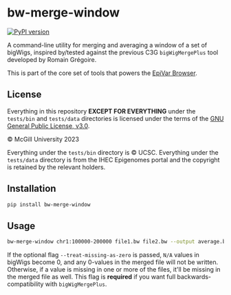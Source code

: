 # bw-merge-window

[![PyPI version](https://badge.fury.io/py/bw-merge-window.svg)](https://badge.fury.io/py/bw-merge-window)

A command-line utility for merging and averaging a window of a set of bigWigs, inspired by/tested against the previous 
C3G `bigWigMergePlus` tool developed by Romain Grégoire.

This is part of the core set of tools that powers the [EpiVar Browser](https://github.com/c3g/epivar-browser).


## License

Everything in this repository **EXCEPT FOR EVERYTHING** under the `tests/bin` and `tests/data` directories is licensed 
under the terms of the [GNU General Public License, v3.0](./LICENSE). 

&copy; McGill University 2023

Everything under the `tests/bin` directory is &copy; UCSC. Everything under the `tests/data` directory is from the
IHEC Epigenomes portal and the copyright is retained by the relevant holders.


## Installation

```bash
pip install bw-merge-window
```


## Usage

```bash
bw-merge-window chr1:100000-200000 file1.bw file2.bw --output average.bw [--treat-missing-as-zero]
```

If the optional flag `--treat-missing-as-zero` is passed, `N/A` values in bigWigs become 0, and any 0-values in the
merged file will not be written. Otherwise, if a value is missing in one or more of the files, it'll be missing in the
merged file as well. This flag is **required** if you want full backwards-compatibility with `bigWigMergePlus`.
